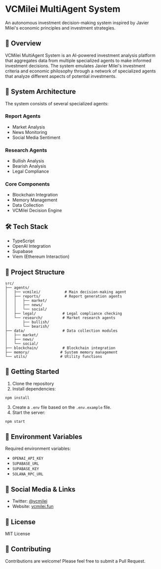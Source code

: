 # VCMilei MultiAgent System

An autonomous investment decision-making system inspired by Javier Milei's economic principles and investment strategies.

## 🌟 Overview

VCMilei MultiAgent System is an AI-powered investment analysis platform that aggregates data from multiple specialized agents to make informed investment decisions. The system emulates Javier Milei's investment criteria and economic philosophy through a network of specialized agents that analyze different aspects of potential investments.

## 🤖 System Architecture

The system consists of several specialized agents:

### Report Agents
- Market Analysis
- News Monitoring
- Social Media Sentiment

### Research Agents
- Bullish Analysis
- Bearish Analysis
- Legal Compliance

### Core Components
- Blockchain Integration
- Memory Management
- Data Collection
- VCMilei Decision Engine

## 🛠 Tech Stack

- TypeScript
- OpenAI Integration
- Supabase
- Viem (Ethereum Interaction)

## 📁 Project Structure

```
src/
├── agents/
│   ├── vcmilei/           # Main decision-making agent
│   ├── reports/           # Report generation agents
│   │   ├── market/
│   │   ├── news/
│   │   └── social/
│   ├── legal/            # Legal compliance checking
│   └── research/         # Market research agents
│       ├── bullish/
│       └── bearish/
├── data/                 # Data collection modules
│   ├── market/
│   ├── news/
│   └── social/
├── blockchain/           # Blockchain integration
├── memory/              # System memory management
└── utils/               # Utility functions
```


## 🚀 Getting Started

1. Clone the repository
2. Install dependencies:
```bash
npm install
```
3. Create a `.env` file based on the `.env.example` file.
4. Start the server:
```bash
npm start
```


## 🔑 Environment Variables

Required environment variables:
- `OPENAI_API_KEY`
- `SUPABASE_URL`
- `SUPABASE_KEY`
- `SOLANA_RPC_URL`

## 📱 Social Media & Links

- Twitter: [@vcmilei](https://twitter.com/vcmilei)
- Website: [vcmilei.fun](https://vcmilei.fun)

## 📄 License

MIT License

## 🤝 Contributing

Contributions are welcome! Please feel free to submit a Pull Request.
